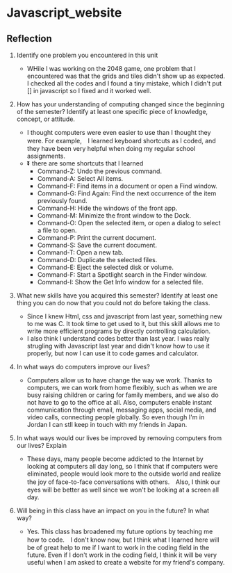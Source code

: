 # Javascript_website
## Reflection

1. Identify one problem you encountered in this unit
   - WHile I was working on the 2048 game, one problem that I encountered was that the grids and tiles didn't show up as expected. I checked all the codes and I found a tiny mistake, which I didn't put [] in javascript so I fixed and it worked well. 

2. How has your understanding of computing changed since the beginning of the semester? Identify at least one specific piece of knowledge, concept, or attitude.
   - I thought computers were even easier to use than I thought they were. For example,　I learned keyboard shortcuts as I coded, and they have been very helpful when doing my regular school assignments.
   - ⏬ there are some shortcuts that I learned
      - Command-Z: Undo the previous command. 
      - Command-A: Select All items.
      - Command-F: Find items in a document or open a Find window.
      - Command-G: Find Again: Find the next occurrence of the item previously found.
      - Command-H: Hide the windows of the front app. 
      - Command-M: Minimize the front window to the Dock. 
      - Command-O: Open the selected item, or open a dialog to select a file to open.
      - Command-P: Print the current document.
      - Command-S: Save the current document.
      - Command-T: Open a new tab.
      - Command-D: Duplicate the selected files.
      - Command-E: Eject the selected disk or volume.
      - Command-F: Start a Spotlight search in the Finder window.
      - Command-I: Show the Get Info window for a selected file.
    
3. What new skills have you acquired this semester? Identify at least one thing you can do now that you could not do before taking the class.
   - Since I knew Html, css and javascript from last year, something new to me was C. It took time to get used to it, but this skill allows me to write more efficient programs by directly controlling calculation. 
   - I also think I understand codes better than last year. I was really strugling with Javascript last year and didn't know how to use it properly, but now I can use it to code games and calculator. 

4. In what ways do computers improve our lives?
   - Computers allow us to have change the way we work. Thanks to computers, we can work from home flexibly, such as when we are busy raising children or caring for family members, and we also do not have to go to the office at all. Also, computers enable instant communication through email, messaging apps, social media, and video calls, connecting people globally. So even though I'm in Jordan I can stll keep in touch with my friends in Japan.
   
5. In what ways would our lives be improved by removing computers from our lives? Explain
   - These days, many people become addicted to the Internet by looking at computers all day long, so I think that if computers were eliminated, people would look more to the outside world and realize the joy of face-to-face conversations with others.　Also, I think our eyes will be better as well since we won't be looking at a screen all day.
   
6. Will being in this class have an impact on you in the future? In what way?
   - Yes. This class has broadened my future options by teaching me how to code.　I don't know now, but I think what I learned here will be of great help to me if I want to work in the coding field in the future. Even if I don't work in the coding field, I think it will be very useful when I am asked to create a website for my friend's company.

